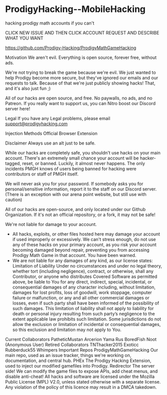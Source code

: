 
# ProdigyHacking--MobileHacking
hacking prodigy math accounts if you can't

CLICK NEW ISSUE AND THEN CLICK ACCOUNT REQUEST AND DESCRIBE WHAT YOU WANT

https://github.com/Prodigy-Hacking/ProdigyMathGameHacking

Motivation
We aren't evil. Everything is open source, forever free, without ads.

We're not trying to break the game because we're evil. We just wanted to help Prodigy become more secure, but they've ignored our emails and our requests to talk.
Because of that we're just publicly showing hacks! That, and it's also just fun ;)

All of our hacks are open source, and free. No paywalls, no ads, and no Patreon. If you really want to support us, you can Nitro boost our Discord server here!

Legal
If you have any Legal problems, please email support@prodigyhacking.com

Injection Methods
Official Browser Extension

Disclaimer
Always use an alt just to be safe.

While our hacks are completely safe, you shouldn't use hacks on your main account.
There's an extremely small chance your account will be hacker-tagged, reset, or banned. Luckily, it almost never happens. The only incidents PMGH knows of users being banned for hacking were contributors or staff of PMGH itself.

We will never ask you for your password. If somebody asks you for personal/sensitive information, report it to the staff on our Discord server. (There is an exception with our arena point website, but still use with caution)

All of our hacks are open-source, and only located under our Github Organization. If it's not an official repository, or a fork, it may not be safe!

We're not liable for damage to your account.

- All hacks, exploits, or other files hosted here may damage your account if used improperly or excessively. We can't stress enough, do not use any of these hacks on your primary account, as you risk your account becoming damaged beyond repair, preventing you from accessing Prodigy Math Game in that account. You have been warned.
- We are not liable for any damages of any kind, as our license states:
Limitation of Liability Under no circumstances and under no legal theory, whether tort (including negligence), contract, or otherwise, shall any Contributor, or anyone who distributes Covered Software as permitted above, be liable to You for any direct, indirect, special, incidental, or consequential damages of any character including, without limitation, damages for lost profits, loss of goodwill, work stoppage, computer failure or malfunction, or any and all other commercial damages or losses, even if such party shall have been informed of the possibility of such damages. This limitation of liability shall not apply to liability for death or personal injury resulting from such party’s negligence to the extent applicable law prohibits such limitation. Some jurisdictions do not allow the exclusion or limitation of incidental or consequential damages, so this exclusion and limitation may not apply to You.

Current Collaborators
PatheticMustan
Arcerion
Yama
Rus
BoredFish
Noot (Anonymous User)
Retired Collaborators
TNThacker2015
Exoticc
Rubberduck55
Whimpers
Important Repos
ProdigyMathGameHacking
Our main repo, used as an issue tracker, things we're working on, documentation, and central hub.
PHEx
The Prodigy Hacking Extension, used to inject our modified gamefiles into Prodigy.
Redirector
The server side! We can modify the game files to expose APIs, add cheat menus, and disable anti-cheat!
All hacks and software are licensed under the Mozilla Public License (MPL) V2.0, unless stated otherwise with a separate license. Any violation of the policy of this licence may result in a DMCA takedown.
